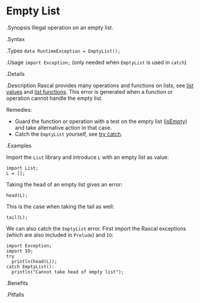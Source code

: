 # Empty List

.Synopsis
Illegal operation on an empty list.

.Syntax

.Types
`data RuntimeException = EmptyList();`
       
.Usage
`import Exception;` (only needed when `EmptyList` is used in `catch`)

.Details

.Description
Rascal provides many operations and functions on lists, see [list values]((Rascal:Values-List)) 
and [list functions]((Libraries:Prelude-List)).
This error is generated when a function or operation cannot handle the empty list.

Remedies:

* Guard the function or operation with a test on the empty list ([isEmpty]((Libraries:List-isEmpty))) and 
  take alternative action in that case.
* Catch the `EmptyList` yourself, see [try catch]((Rascal:Statements-TryCatch)).


.Examples

Import the `List` library and introduce `L` with an empty list as value:
```rascal-shell,error
import List;
L = [];
```
Taking the head of an empty list gives an error:
```rascal-shell,continue,error
head(L);
```
This is the case when taking the tail as well:
```rascal-shell,continue,error
tail(L);
```
We can also catch the `EmptyList` error. First import the Rascal exceptions (which are also included in `Prelude`)
and `IO`:
```rascal-shell,continue,error
import Exception;
import IO;
try 
  println(head(L)); 
catch EmptyList(): 
  println("Cannot take head of empty list");
```

.Benefits

.Pitfalls

